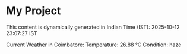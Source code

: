 # My Project

This content is dynamically generated in Indian Time (IST): 2025-10-12 23:07:27 IST


Current Weather in Coimbatore:
Temperature: 26.88 °C
Condition: haze
